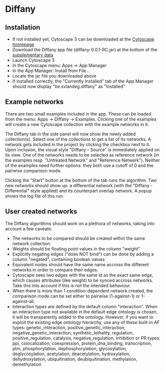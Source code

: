 # Diffany ####
## Installation ####
 - If not installed yet, Cytoscape 3 can be downloaded at the [Cytoscape homepage][1]
 - Download the Diffany app file (diffany-0.0.1-RC.jar) at the bottom of the [supplementary data][2]
 - Launch Cytoscape 3
 - In the Cytoscape menu: Apps -> App Manager
 - In the App Manager: Install from File... 
 - Locate the jar file you downloaded above
 - If installed correctly, the "Currently Installed" tab of the App Manager should now display "be.svlandeg.diffany" as "Installed"
 
[1]: http://cytoscape.org/
[2]: http://bioinformatics.psb.ugent.be/supplementary_data/solan/diffany/

## Example networks ####
There are two small examples included in the app. These can be loaded from the menu: Apps -> Diffany -> Examples. 
Clicking one of the examples will create a new Cytoscape collection with the example networks in it.

The Diffany tab in the side panel will now show the newly added collection(s). Select one of the collections to get a list of its networks.
A network gets included in the project by clicking the checkbox next to it. Upon inclusion, the visual style "Diffany - Source" is immediately applied on its view.
One of the networks needs to be selected as reference network (in the examples resp. "Untreated Network" and "Reference Netwerk"). 
Neither of the examples need further options: they both use a cutoff of 0 and the pairwise comparison mode.

Clicking the "Start" button at the bottom of the tab runs the algorithm.
Two new networks should show up: a differential network (with the "Diffany - Differential" style applied) and its counterpart overlap network.
A popup shows the log file of this run.

## User created networks ####
The Diffany algorithms should work on a plethora of networks, taking into account a few caveats:
 - The networks to be compared should be created within the same network collection.
 - Weights should be floating point values in the column "weight"
 - Explicitly negating edges ("does NOT bind") can be done by adding a column "negated", containing boolean values
 - Equivalent nodes should have the same name accross the different networks in order to compare their edges.
 - Cytoscape sees two edges with the same id as the exact same edge, which causes attributes (like weight) to be synced accross networks. 
Take this into account if this is not the intended behaviour.
 - When there is more than 1 condition-dependent network created, the comparison mode can be set either to pairwise (1-against-1) or 1-against-all.
 - Interaction types are defined by the default column "interaction". When an interaction type not available in the default edge ontology is chosen, it will be transparently added to the ontology.
However, if you want to exploit the existing edge ontology hierarchy, use any of these built-in AF types:  genetic_interaction, positive_genetic_interaction, negative_genetic_interaction, synthetic_lethality, regulation, positive_regulation, catalysis, negative_regulation, inhibition
 or PR types: ppi, colocalization, coexpression, protein_dna_binding, transcription, ptm, phosphorylation, dephosphorylation, glycosylation, deglycosylation, acetylation, deacetylation, hydroxylation, dehydroxylation, ubiquitination, deubiquitination, methylation, demethylation
